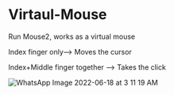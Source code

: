 # Virtaul-Mouse

Run Mouse2, works as a virtual mouse

Index finger only--> Moves the cursor 

Index+Middle finger together --> Takes the click

![WhatsApp Image 2022-06-18 at 3 11 19 AM](https://user-images.githubusercontent.com/91724657/174404636-79f768e8-17cc-44f1-adb8-6b89ecbcfa60.jpeg)

